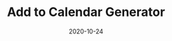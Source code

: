 ---
title: Add to Calendar Generator
projectLink: https://addtocal.sznm.dev
repoLink: https://github.com/sozonome/add-to-calendar-generator
description: Add to Calendar link / button generator.
date: "2020-10-24"
icon: "/app_icons/add-to-calendar.svg"
featured: true
highlight: true
sznmApps: true
appStoreLink:
playStoreLink:
stacks:
  - nextjs
  - chakra-ui
---